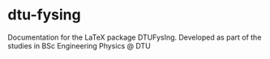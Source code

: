 # dtu-fysing
Documentation for the LaTeX package DTUFysIng. Developed as part of the studies in BSc Engineering Physics @ DTU
